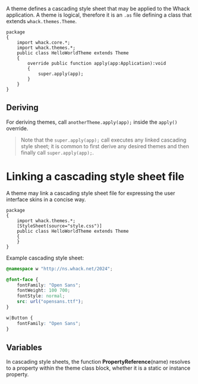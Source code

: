 A theme defines a cascading style sheet that may be applied to the Whack application. A theme is logical, therefore it is an `.as` file defining a class that extends `whack.themes.Theme`.

```as3
package
{
    import whack.core.*;
    import whack.themes.*;
    public class HelloWorldTheme extends Theme
    {
        override public function apply(app:Application):void
        {
            super.apply(app);
        }
    }
}
```

## Deriving

For deriving themes, call `anotherTheme.apply(app);` inside the `apply()` override.

> Note that the `super.apply(app);` call executes any linked cascading style sheet; it is common to first derive any  desired themes and then finally call `super.apply(app);`.

# Linking a cascading style sheet file

A theme may link a cascading style sheet file for expressing the user interface skins in a concise way.

```as3
package
{
    import whack.themes.*;
    [StyleSheet(source="style.css")]
    public class HelloWorldTheme extends Theme
    {
    }
}
```

Example cascading style sheet:

```css
@namespace w "http://ns.whack.net/2024";

@font-face {
    fontFamily: "Open Sans";
    fontWeight: 100 700;
    fontStyle: normal;
    src: url("opensans.ttf");
}

w|Button {
    fontFamily: "Open Sans";
}
```

## Variables

In cascading style sheets, the function **PropertyReference**\(name\) resolves to a property within the theme class block, whether it is a static or instance property.